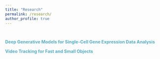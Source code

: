 ```yaml
---
title: "Research"
permalink: /research/
author_profile: true
---
```


<br>

**<span style="color:#52adc8">Deep Generative Models for Single-Cell Gene Expression Data Analysis</span>**<br>

**<span style="color:#52adc8">Video Tracking for Fast and Small Objects</span>**<br>
